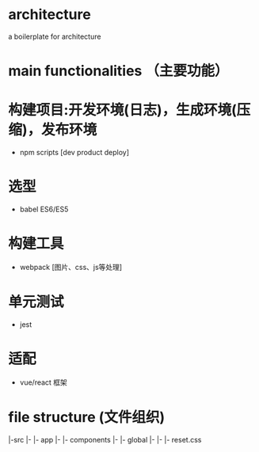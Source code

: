 # architecture

a boilerplate for architecture

# main functionalities （主要功能）

# 构建项目:开发环境(日志)，生成环境(压缩)，发布环境
- npm scripts [dev product deploy]

# 选型
- babel ES6/ES5

# 构建工具
- webpack [图片、css、js等处理]

# 单元测试
- jest

# 适配
- vue/react 框架


# file structure (文件组织)

|-src
|- |- app
|- |- components
|- |- global
|- |- |- reset.css
